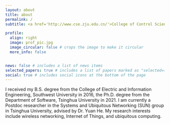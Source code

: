 ```yaml
---
layout: about
title: about
permalink: /
subtitle: <a href='http://www.cse.zju.edu.cn/'>College of Control Science and Engineering</a>, <a href='https://www.zju.edu.cn/'> Zhejiang University</a>

profile:
  align: right
  image: prof_pic.jpg
  image_circular: false # crops the image to make it circular
  more_info: false


news: false # includes a list of news items
selected_papers: true # includes a list of papers marked as "selected={true}"
social: true # includes social icons at the bottom of the page
---
```

I received my B.S. degree from the College of Electric and Information Engineering, Southwest University in 2016, the Ph.D. degree from the Department of Software, Tsinghua University in 2021. I am currently a Postdoc researcher in the Systems and Ubiquitous Networking (SUN) group in Tsinghua University, advised by Dr. Yuan He. My research interests include wireless networking, Internet of Things, and ubiquitous computing.

